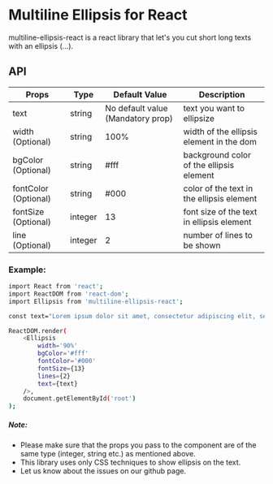 # Multiline Ellipsis for React

multiline-ellipsis-react is a react library that let's you cut short long texts with an ellipsis (...).

## API

| Props | Type | Default Value | Description
| ------ | ------ | ------ | ------ |
| text | string | No default value (Mandatory prop) | text you want to ellipsize
| width (Optional) | string | 100% | width of the ellipsis element in the dom
| bgColor (Optional) | string | #fff | background color of the ellipsis element
| fontColor (Optional) | string | #000 | color of the text in the ellipsis element
| fontSize (Optional) | integer | 13 | font size of the text in ellipsis element
| line (Optional) | integer | 2 | number of lines to be shown

### Example:
```sh
import React from 'react';
import ReactDOM from 'react-dom';
import Ellipsis from 'multiline-ellipsis-react';

const text="Lorem ipsum dolor sit amet, consectetur adipiscing elit, sed do eiusmod tempor incididunt ut labore et dolore magna aliqua. Ut enim ad minim veniam, quis nostrud exercitation ullamco laboris nisi ut aliquip ex ea commodo consequat. Duis aute irure dolor in reprehenderit in voluptate velit esse cillum dolore eu fugiat nulla pariatur. Excepteur sint occaecat cupidatat non proident, sunt in culpa qui officia deserunt mollit anim id est laborum."

ReactDOM.render(
    <Ellipsis 
        width='90%' 
        bgColor='#fff' 
        fontColor='#000' 
        fontSize={13} 
        lines={2} 
        text={text} 
    />, 
    document.getElementById('root')
);

```
##### Note:
  - Please make sure that the props you pass to the component are of the same type (integer, string etc.) as mentioned above.
  - This library uses only CSS techniques to show ellipsis on the text.
  - Let us know about the issues on our github page.

